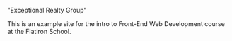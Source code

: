 "Exceptional Realty Group"

This is an example site for the intro to Front-End Web Development course at the Flatiron School.